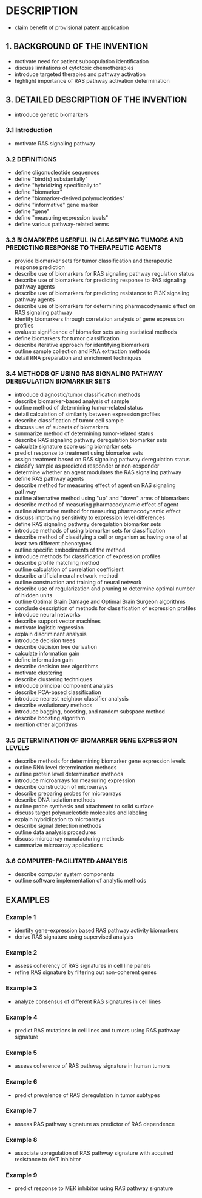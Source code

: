 # DESCRIPTION

- claim benefit of provisional patent application

## 1. BACKGROUND OF THE INVENTION

- motivate need for patient subpopulation identification
- discuss limitations of cytotoxic chemotherapies
- introduce targeted therapies and pathway activation
- highlight importance of RAS pathway activation determination

## 3. DETAILED DESCRIPTION OF THE INVENTION

- introduce genetic biomarkers

### 3.1 Introduction

- motivate RAS signaling pathway

### 3.2 DEFINITIONS

- define oligonucleotide sequences
- define "bind(s) substantially"
- define "hybridizing specifically to"
- define "biomarker"
- define "biomarker-derived polynucleotides"
- define "informative" gene marker
- define "gene"
- define "measuring expression levels"
- define various pathway-related terms

### 3.3 BIOMARKERS USERFUL IN CLASSIFYING TUMORS AND PREDICTING RESPONSE TO THERAPEUTIC AGENTS

- provide biomarker sets for tumor classification and therapeutic response prediction
- describe use of biomarkers for RAS signaling pathway regulation status
- describe use of biomarkers for predicting response to RAS signaling pathway agents
- describe use of biomarkers for predicting resistance to PI3K signaling pathway agents
- describe use of biomarkers for determining pharmacodynamic effect on RAS signaling pathway
- identify biomarkers through correlation analysis of gene expression profiles
- evaluate significance of biomarker sets using statistical methods
- define biomarkers for tumor classification
- describe iterative approach for identifying biomarkers
- outline sample collection and RNA extraction methods
- detail RNA preparation and enrichment techniques

### 3.4 METHODS OF USING RAS SIGNALING PATHWAY DEREGULATION BIOMARKER SETS

- introduce diagnostic/tumor classification methods
- describe biomarker-based analysis of sample
- outline method of determining tumor-related status
- detail calculation of similarity between expression profiles
- describe classification of tumor cell sample
- discuss use of subsets of biomarkers
- summarize method of determining tumor-related status
- describe RAS signaling pathway deregulation biomarker sets
- calculate signature score using biomarker sets
- predict response to treatment using biomarker sets
- assign treatment based on RAS signaling pathway deregulation status
- classify sample as predicted responder or non-responder
- determine whether an agent modulates the RAS signaling pathway
- define RAS pathway agents
- describe method for measuring effect of agent on RAS signaling pathway
- outline alternative method using "up" and "down" arms of biomarkers
- describe method of measuring pharmacodynamic effect of agent
- outline alternative method for measuring pharmacodynamic effect
- discuss improving sensitivity to expression level differences
- define RAS signaling pathway deregulation biomarker sets
- introduce methods of using biomarker sets for classification
- describe method of classifying a cell or organism as having one of at least two different phenotypes
- outline specific embodiments of the method
- introduce methods for classification of expression profiles
- describe profile matching method
- outline calculation of correlation coefficient
- describe artificial neural network method
- outline construction and training of neural network
- describe use of regularization and pruning to determine optimal number of hidden units
- outline Optimal Brain Damage and Optimal Brain Surgeon algorithms
- conclude description of methods for classification of expression profiles
- introduce neural networks
- describe support vector machines
- motivate logistic regression
- explain discriminant analysis
- introduce decision trees
- describe decision tree derivation
- calculate information gain
- define information gain
- describe decision tree algorithms
- motivate clustering
- describe clustering techniques
- introduce principal component analysis
- describe PCA-based classification
- introduce nearest neighbor classifier analysis
- describe evolutionary methods
- introduce bagging, boosting, and random subspace method
- describe boosting algorithm
- mention other algorithms

### 3.5 DETERMINATION OF BIOMARKER GENE EXPRESSION LEVELS

- describe methods for determining biomarker gene expression levels
- outline RNA level determination methods
- outline protein level determination methods
- introduce microarrays for measuring expression
- describe construction of microarrays
- describe preparing probes for microarrays
- describe DNA isolation methods
- outline probe synthesis and attachment to solid surface
- discuss target polynucleotide molecules and labeling
- explain hybridization to microarrays
- describe signal detection methods
- outline data analysis procedures
- discuss microarray manufacturing methods
- summarize microarray applications

### 3.6 COMPUTER-FACILITATED ANALYSIS

- describe computer system components
- outline software implementation of analytic methods

## EXAMPLES

### Example 1

- identify gene-expression based RAS pathway activity biomarkers
- derive RAS signature using supervised analysis

### Example 2

- assess coherency of RAS signatures in cell line panels
- refine RAS signature by filtering out non-coherent genes

### Example 3

- analyze consensus of different RAS signatures in cell lines

### Example 4

- predict RAS mutations in cell lines and tumors using RAS pathway signature

### Example 5

- assess coherence of RAS pathway signature in human tumors

### Example 6

- predict prevalence of RAS deregulation in tumor subtypes

### Example 7

- assess RAS pathway signature as predictor of RAS dependence

### Example 8

- associate upregulation of RAS pathway signature with acquired resistance to AKT inhibitor

### Example 9

- predict response to MEK inhibitor using RAS pathway signature

